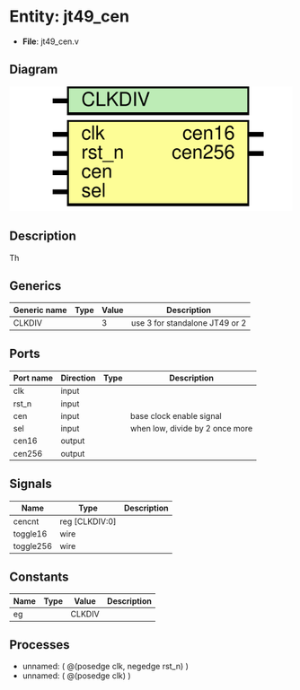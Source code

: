 # Entity: jt49_cen

- **File**: jt49_cen.v
## Diagram

![Diagram](jt49_cen.svg "Diagram")
## Description

 Th
 
## Generics

| Generic name | Type | Value | Description                    |
| ------------ | ---- | ----- | ------------------------------ |
| CLKDIV       |      | 3     | use 3 for standalone JT49 or 2 |
## Ports

| Port name | Direction | Type | Description                     |
| --------- | --------- | ---- | ------------------------------- |
| clk       | input     |      |                                 |
| rst_n     | input     |      |                                 |
| cen       | input     |      | base clock enable signal        |
| sel       | input     |      | when low, divide by 2 once more |
| cen16     | output    |      |                                 |
| cen256    | output    |      |                                 |
## Signals

| Name      | Type           | Description |
| --------- | -------------- | ----------- |
| cencnt    | reg [CLKDIV:0] |             |
| toggle16  | wire           |             |
| toggle256 | wire           |             |
## Constants

| Name | Type | Value  | Description |
| ---- | ---- | ------ | ----------- |
| eg   |      | CLKDIV |             |
## Processes
- unnamed: ( @(posedge clk, negedge rst_n) )
- unnamed: ( @(posedge clk) )
